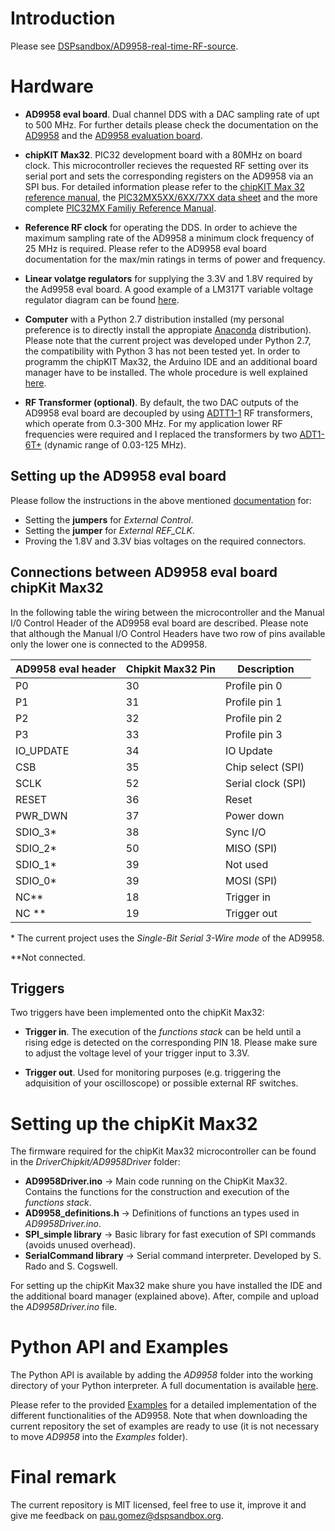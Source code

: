 # Introduction
Please see [DSPsandbox/AD9958-real-time-RF-source](https://www.dspsandbox.org/AD9958-real-time-RF-source).

# Hardware
* **AD9958 eval board**. Dual channel DDS with a DAC sampling rate of upt to 500 MHz. For further details please check the documentation on the [AD9958](https://www.analog.com/en/products/ad9958.html) and the [AD9958 evaluation board](https://www.analog.com/en/design-center/evaluation-hardware-and-software/evaluation-boards-kits/eval-ad9958.html).

* **chipKIT Max32**. PIC32 development board with a 80MHz on board clock. This microcontroller recieves the requested RF setting over its serial port and sets the corresponding registers on the AD9958 via an SPI bus. For detailed information please refer to the [chipKIT Max 32 reference manual](https://reference.digilentinc.com/chipkit_max32/refmanual),  the [PIC32MX5XX/6XX/7XX data sheet](http://ww1.microchip.com/downloads/en/DeviceDoc/60001156J.pdf) and the more complete [PIC32MX Familiy Reference Manual](http://hades.mech.northwestern.edu/images/2/21/61132B_PIC32ReferenceManual.pdf).

* **Reference RF clock** for operating the DDS. In order to achieve the maximum sampling rate of the AD9958 a minimum clock frequency of 25 MHz is required. Please refer to the  AD9958 eval board documentation for the max/min ratings in terms of power and frequency.

* **Linear volatge regulators** for supplying the 3.3V and 1.8V required by the Ad9958 eval board. A good example of a LM317T variable voltage regulator diagram can be found [here](https://www.electronics-tutorials.ws/blog/variable-voltage-power-supply.html).

* **Computer** with a Python 2.7 distribution installed (my personal preference is to directly install the appropiate [Anaconda](https://www.anaconda.com/download/) distribution). Please note that the current project was developed under Python 2.7, the compatibility with Python 3 has not been tested yet. In order to programm the chipKIT Max32, the Arduino IDE and an additional board manager have to be installed. The whole procedure is well explained [here](https://chipkit.net/wiki/index.php?title=ChipKIT_core).

* **RF Transformer (optional)**. By default, the two DAC outputs of the AD9958 eval board are decoupled by using [ADTT1-1](https://www.minicircuits.com/WebStore/dashboard.html?model=ADTT1-1) RF transformers, which operate from 0.3-300 MHz. For my application lower RF frequencies were required and I replaced the transformers by two [ADT1-6T+](https://www.minicircuits.com/WebStore/dashboard.html?model=ADT1-6T%2B) (dynamic range of 0.03-125 MHz).

## Setting up the AD9958 eval board
Please follow the instructions in the above mentioned [documentation](https://www.analog.com/en/design-center/evaluation-hardware-and-software/evaluation-boards-kits/eval-ad9958.html) for:
* Setting the **jumpers** for *External Control*.
* Setting the **jumper** for *External REF_CLK*.
* Proving the 1.8V and 3.3V bias voltages on the required connectors.

## Connections between AD9958 eval board chipKit Max32 
In the following table the wiring between the microcontroller and the Manual I/0 Control Header of the AD9958 eval board are described. Please note that although the Manual I/O Control Headers have two row of pins available only the lower one is connected to the AD9958.




|AD9958 eval header |Chipkit Max32 Pin |Description       |
| ------------- | ------------- | ------------- |
| P0 | 30 |Profile pin 0|
| P1 | 31 |Profile pin 1|
| P2 | 32 |Profile pin 2|
| P3 | 33 |Profile pin 3|
| IO_UPDATE | 34 |IO Update|
| CSB | 35 |Chip select (SPI) |
| SCLK | 52 |Serial clock (SPI)|
| RESET | 36 |Reset|
| PWR_DWN | 37 |Power down|
| SDIO_3\* | 38 |Sync I/O |
| SDIO_2\* | 50 | MISO (SPI) |
| SDIO_1\* | 39 | Not used |
| SDIO_0\* | 39 | MOSI (SPI) |
| NC\*\* | 18 | Trigger in |
| NC \*\* | 19 |Trigger out |


\* The current project uses the *Single-Bit Serial 3-Wire mode* of the AD9958.

\*\*Not connected.

## Triggers
Two triggers have been implemented onto the chipKit Max32:
* **Trigger in**. The execution of the *functions stack* can be held until a rising edge is detected on the corresponding PIN 18. Please make sure to adjust the voltage level of your trigger input to 3.3V.

* **Trigger out**. Used for monitoring purposes (e.g. triggering the adquisition of your oscilloscope) or possible external RF switches.

# Setting up the chipKit Max32
The firmware required for the chipKit Max32 microcontroller can be found in the *DriverChipkit/AD9958Driver* folder:
* **AD9958Driver.ino** -> Main code running on the ChipKit Max32. Contains the functions for the construction and execution of the *functions stack*.
* **AD9958_definitions.h** -> Definitions of functions an types used in *AD9958Driver.ino*.
* **SPI_simple library** -> Basic library for fast execution of SPI commands (avoids unused overhead).
* **SerialCommand library** -> Serial command interpreter. Developed by S. Rado and S. Cogswell. 

For setting up the chipKit Max32 make shure you have installed the IDE and the additional board manager (explained above). After, compile and upload the *AD9958Driver.ino* file.


# Python API and Examples
The Python API is available by adding the *AD9958* folder into the working directory of your Python interpreter. A full documentation is available [here](https://dspsandbox.github.io/AD9958-real-time-RF-source/).

Please refer to the provided [Examples](https://github.com/dspsandbox/AD9958-real-time-RF-source/tree/master/Examples) for a detailed implementation of the different functionalities of the AD9958. Note that when downloading the current repository the set of examples are ready to use (it is not necessary to move *AD9958* into the *Examples* folder).

# Final remark
The current repository is MIT licensed, feel free to use it, improve it and give me feedback on pau.gomez@dspsandbox.org.  



